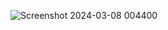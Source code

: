![Screenshot 2024-03-08 004400](https://github.com/sudarshan8899/Sales-Dashboard-in-PowerBI/assets/100527086/8e5786cc-ab59-47c4-ba5f-7c5ee0b54334)
